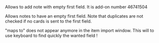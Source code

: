 Allows to add note with empty first field. 
It is add-on number 46741504

Allows notes to have an empty first field.
Note that duplicates are not checked if no cards is sent to the first field.

"maps to" does not appear anymore in the item import window. This will to use keyboard to find quickly the wanted field !
